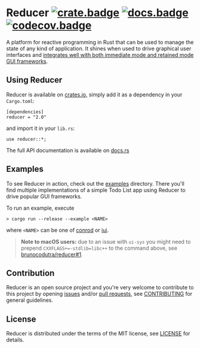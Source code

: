 # Reducer [![crate.badge]][crate.home] [![docs.badge]][docs.home] [![codecov.badge]][codecov.home]

A platform for reactive programming in Rust that can be used to manage the state of
any kind of application. It shines when used to drive graphical user interfaces and
[integrates well with both immediate mode and retained mode GUI frameworks](#examples).

## Using Reducer

Reducer is available on [crates.io][crate.home], simply add it as a dependency in your `Cargo.toml`:

```
[dependencies]
reducer = "2.0"
```

and import it in your `lib.rs`:

```
use reducer::*;
```

The full API documentation is available on [docs.rs][docs.home]

## Examples

To see Reducer in action, check out the [examples] directory.
There you'll find multiple implementations of a simple Todo List app using Reducer to drive popular
GUI frameworks.

To run an example, execute

```
> cargo run --release --example <NAME>
```

where `<NAME>` can be one of [conrod] or [iui].

> **Note to macOS users:** due to an issue with `ui-sys` you might need to prepend
> `CXXFLAGS+=-stdlib=libc++` to the command above, see
> [brunocodutra/reducer#1](https://github.com/brunocodutra/reducer/issues/1).

## Contribution

Reducer is an open source project and you're very welcome to contribute to this project by
opening [issues] and/or [pull requests][pulls], see [CONTRIBUTING][CONTRIBUTING] for general
guidelines.

## License

Reducer is distributed under the terms of the MIT license, see [LICENSE] for details.

[crate.home]:       https://crates.io/crates/reducer
[crate.badge]:      https://meritbadge.herokuapp.com/reducer

[docs.home]:        https://docs.rs/reducer
[docs.badge]:       https://docs.rs/reducer/badge.svg

[codecov.home]:     https://codecov.io/gh/brunocodutra/reducer
[codecov.badge]:    https://codecov.io/gh/brunocodutra/reducer/branch/master/graph/badge.svg

[issues]:           https://github.com/brunocodutra/reducer/issues
[pulls]:            https://github.com/brunocodutra/reducer/pulls
[examples]:         https://github.com/brunocodutra/reducer/tree/master/examples

[conrod]:           https://crates.io/crates/Conrod
[iui]:              https://crates.io/crates/iui

[LICENSE]:          https://github.com/brunocodutra/reducer/blob/master/LICENSE
[CONTRIBUTING]:     https://github.com/brunocodutra/reducer/blob/master/CONTRIBUTING.md
